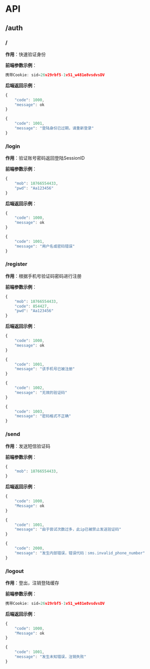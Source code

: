 # API



## /auth



### /

**作用**：快速验证身份

**前端参数示例**：

```javascript
携带Cookie: sid=26v29rbf5-1v51_w481e8vsdvsDV
```

**后端返回示例**：

```javascript
{
	"code": 1000,
	"message": ok
}
```

```javascript
{
	"code": 1001,
	"message": "登陆身份已过期，请重新登录"
}
```





### /login

**作用**：验证账号密码返回登陆SessionID

**前端参数示例**：

```javascript
{
    "mob": 18766554433,
    "pwd": "Aa123456"
}
```

**后端返回示例**：

```javascript
{
	"code": 1000,
	"message": ok
}
```

```javascript
{
	"code": 1001,
	"message": "用户名或密码错误"
}
```





### /register

**作用**：根据手机号验证码密码进行注册

**前端参数示例**：

```javascript
{
    "mob": 18766554433,
    "code": 854427,
    "pwd": "Aa123456"
}
```

**后端返回示例**：

```javascript
{
	"code": 1000,
	"message": ok
}
```

```javascript
{
	"code": 1001,
	"message": "该手机号已被注册"
}
```

```javascript
{
	"code": 1002,
	"message": "无效的验证码"
}
```

```javascript
{
	"code": 1003,
	"message": "密码格式不正确"
}
```



### /send

**作用**：发送短信验证码

**前端参数示例**：

```javascript
{
    "mob": 18766554433,
}
```

**后端返回示例**：

```javascript
{
	"code": 1000,
	"Message": ok
}
```

```javascript
{
	"code": 1001,
	"message": "由于尝试次数过多，此ip已被禁止发送验证码"
}
```

```javascript
{
	"code": 2000,
	"message": "发生内部错误，错误代码：sms.invalid_phone_number"
}
```



### /logout

**作用**：登出，注销登陆缓存

**前端参数示例**：

```javascript
携带Cookie: sid=26v29rbf5-1v51_w481e8vsdvsDV
```

**后端返回示例**：

```javascript
{
	"code": 1000,
	"Message": ok
}
```

```javascript
{
	"code": 1001,
	"message": "发生未知错误，注销失败"
}
```

